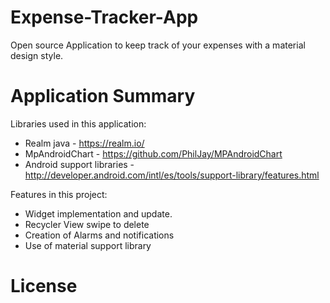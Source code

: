 # Expense-Tracker-App

Open source Application to keep track of your expenses with a material design style.


# Application Summary

Libraries used in this application:

- Realm java - https://realm.io/
- MpAndroidChart - https://github.com/PhilJay/MPAndroidChart
- Android support libraries - http://developer.android.com/intl/es/tools/support-library/features.html

Features in this project:

- Widget implementation and update.
- Recycler View swipe to delete
- Creation of Alarms and notifications
- Use of material support library

# License



